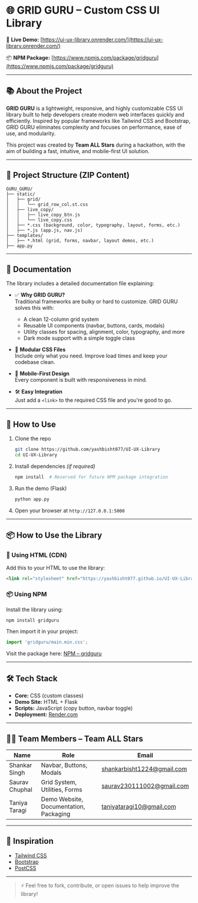 # 🌐 GRID GURU – Custom CSS UI Library  

🔗 **Live Demo:** [https://ui-ux-library.onrender.com/](https://ui-ux-library.onrender.com/)

📦 **NPM Package:** [https://www.npmjs.com/package/gridguru](https://www.npmjs.com/package/gridguru)

---

## 📚 About the Project

**GRID GURU** is a lightweight, responsive, and highly customizable CSS UI library built to help developers create modern web interfaces quickly and efficiently. Inspired by popular frameworks like Tailwind CSS and Bootstrap, GRID GURU eliminates complexity and focuses on performance, ease of use, and modularity.

This project was created by **Team ALL Stars** during a hackathon, with the aim of building a fast, intuitive, and mobile-first UI solution.

---

## 📁 Project Structure (ZIP Content)

```
GURU_GURU/
├── static/
│   ├── grid/
│   │   └── grid_row_col.st.css
│   ├── live_copy/
│   │   ├── live_copy_btn.js
│   │   └── live_copy.css
│   ├── *.css (background, color, typography, layout, forms, etc.)
│   ├── *.js (app.js, nav.js)
├── templates/
│   ├── *.html (grid, forms, navbar, layout demos, etc.)
├── app.py
```

---

## 📄 Documentation

The library includes a detailed documentation file explaining:

- ✅ **Why GRID GURU?**  
  Traditional frameworks are bulky or hard to customize. GRID GURU solves this with:
  - A clean 12-column grid system
  - Reusable UI components (navbar, buttons, cards, modals)
  - Utility classes for spacing, alignment, color, typography, and more
  - Dark mode support with a simple toggle class

- 🧰 **Modular CSS Files**  
  Include only what you need. Improve load times and keep your codebase clean.

- 📱 **Mobile-First Design**  
  Every component is built with responsiveness in mind.

- 🛠 **Easy Integration**  
  Just add a `<link>` to the required CSS file and you're good to go.

---

## 🚀 How to Use

1. Clone the repo  
   ```bash
   git clone https://github.com/yashbisht077/UI-UX-Library
   cd UI-UX-Library
   ```

2. Install dependencies *(if required)*  
   ```bash
   npm install  # Reserved for future NPM package integration
   ```

3. Run the demo (Flask)
   ```bash
   python app.py
   ```

4. Open your browser at `http://127.0.0.1:5000`

---

## 📦 How to Use the Library

### 🔗 Using HTML (CDN)

Add this to your HTML to use the library:

```html
<link rel="stylesheet" href="https://yashbisht077.github.io/UI-UX-Library/main.min.css">
```

### 📦 Using NPM

Install the library using:

```bash
npm install gridguru
```

Then import it in your project:

```js
import 'gridguru/main.min.css';
```

Visit the package here: [NPM – gridguru](https://www.npmjs.com/package/gridguru)

---

## 🛠 Tech Stack

- **Core:** CSS (custom classes)
- **Demo Site:** HTML + Flask
- **Scripts:** JavaScript (copy button, navbar toggle)
- **Deployment:** [Render.com](https://render.com/)

---

## 👨‍💻 Team Members – Team ALL Stars

| Name            | Role                                  | Email                           |
|-----------------|----------------------------------------|----------------------------------|
| Shankar Singh   | Navbar, Buttons, Modals                | shankarbisht1224@gmail.com       |
| Saurav Chuphal  | Grid System, Utilities, Forms          | saurav230111002@gmail.com        |
| Taniya Taragi   | Demo Website, Documentation, Packaging | taniyataragi10@gmail.com         |

---

## 🧠 Inspiration

- [Tailwind CSS](https://tailwindcss.com/)
- [Bootstrap](https://getbootstrap.com/)
- [PostCSS](https://postcss.org/)

---


> ⚡ Feel free to fork, contribute, or open issues to help improve the library!
